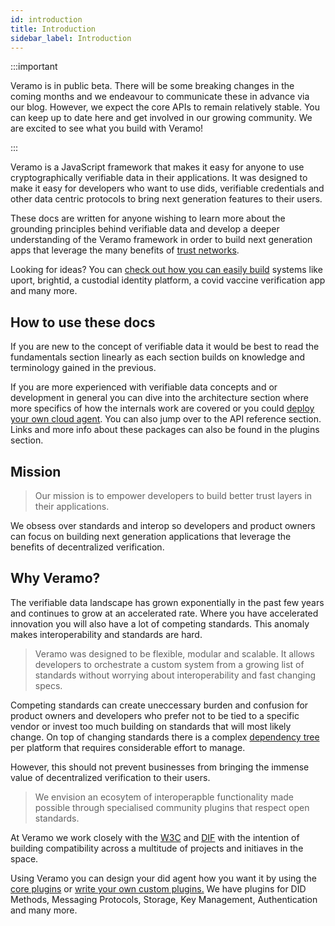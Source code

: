 ```yaml
---
id: introduction
title: Introduction
sidebar_label: Introduction
---
```


:::important

Veramo is in public beta. There will be some breaking changes in the coming months and we endeavour to communicate these in advance via our blog. However, we expect the core APIs to remain relatively stable. You can keep up to date here and get involved in our growing community. We are excited to see what you build with Veramo!

:::

Veramo is a JavaScript framework that makes it easy for anyone to use cryptographically verifiable data in their applications. It was designed to make it easy for developers who want to use dids, verifiable credentials and other data centric protocols to bring next generation features to their users.

These docs are written for anyone wishing to learn more about the grounding principles behind verifiable data and develop a deeper understanding of the Veramo framework in order to build next generation apps that leverage the many benefits of [trust networks](/docs/).

Looking for ideas? You can [check out how you can easily build](/docs/) systems like uport, brightid, a custodial identity platform, a covid vaccine verification app and many more.

## How to use these docs

If you are new to the concept of verifiable data it would be best to read the fundamentals section linearly as each section builds on knowledge and terminology gained in the previous.

If you are more experienced with verifiable data concepts and or development in general you can dive into the architecture section where more specifics of how the internals work are covered or you could [deploy your own cloud agent](/docs/agent/cloud_agent). You can also jump over to the API reference section. Links and more info about these packages can also be found in the plugins section.

## Mission

> Our mission is to empower developers to build better trust layers in their applications.

We obsess over standards and interop so developers and product owners can focus on building next generation applications that leverage the benefits of decentralized verification.

## Why Veramo?

The verifiable data landscape has grown exponentially in the past few years and continues to grow at an accelerated rate. Where you have accelerated innovation you will also have a lot of competing standards. This anomaly makes interoperability and standards are hard.

> Veramo was designed to be flexible, modular and scalable. It allows developers to orchestrate a custom system from a growing list of standards without worrying about interoperability and fast changing specs.

Competing standards can create uneccessary burden and confusion for product owners and developers who prefer not to be tied to a specific vendor or invest too much building on standards that will most likely change. On top of changing standards there is a complex [dependency tree](/docs/advanced/data_flow) per platform that requires considerable effort to manage.

However, this should not prevent businesses from bringing the immense value of decentralized verification to their users.

> We envision an ecosytem of interoperapble functionality made possible through specialised community plugins that respect open standards.

At Veramo we work closely with the [W3C](https://www.w3.org/) and [DIF](https://identity.foundation/) with the intention of building compatibility across a multitude of projects and initiaves in the space.

Using Veramo you can design your did agent how you want it by using the [core plugins](/docs/agent/plugins) or [write your own custom plugins.](/docs/guides/create_plugin) We have plugins for DID Methods, Messaging Protocols, Storage, Key Management, Authentication and many more.
